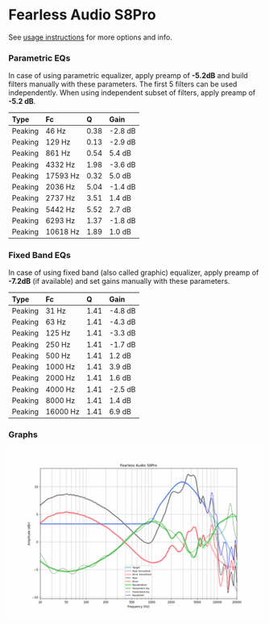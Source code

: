 # Fearless Audio S8Pro
See [usage instructions](https://github.com/jaakkopasanen/AutoEq#usage) for more options and info.

### Parametric EQs
In case of using parametric equalizer, apply preamp of **-5.2dB** and build filters manually
with these parameters. The first 5 filters can be used independently.
When using independent subset of filters, apply preamp of **-5.2 dB**.

| Type    | Fc       |    Q | Gain    |
|:--------|:---------|:-----|:--------|
| Peaking | 46 Hz    | 0.38 | -2.8 dB |
| Peaking | 129 Hz   | 0.13 | -2.9 dB |
| Peaking | 861 Hz   | 0.54 | 5.4 dB  |
| Peaking | 4332 Hz  | 1.98 | -3.6 dB |
| Peaking | 17593 Hz | 0.32 | 5.0 dB  |
| Peaking | 2036 Hz  | 5.04 | -1.4 dB |
| Peaking | 2737 Hz  | 3.51 | 1.4 dB  |
| Peaking | 5442 Hz  | 5.52 | 2.7 dB  |
| Peaking | 6293 Hz  | 1.37 | -1.8 dB |
| Peaking | 10618 Hz | 1.89 | 1.0 dB  |

### Fixed Band EQs
In case of using fixed band (also called graphic) equalizer, apply preamp of **-7.2dB**
(if available) and set gains manually with these parameters.

| Type    | Fc       |    Q | Gain    |
|:--------|:---------|:-----|:--------|
| Peaking | 31 Hz    | 1.41 | -4.8 dB |
| Peaking | 63 Hz    | 1.41 | -4.3 dB |
| Peaking | 125 Hz   | 1.41 | -3.3 dB |
| Peaking | 250 Hz   | 1.41 | -1.7 dB |
| Peaking | 500 Hz   | 1.41 | 1.2 dB  |
| Peaking | 1000 Hz  | 1.41 | 3.9 dB  |
| Peaking | 2000 Hz  | 1.41 | 1.6 dB  |
| Peaking | 4000 Hz  | 1.41 | -2.5 dB |
| Peaking | 8000 Hz  | 1.41 | 1.4 dB  |
| Peaking | 16000 Hz | 1.41 | 6.9 dB  |

### Graphs
![](./Fearless%20Audio%20S8Pro.png)